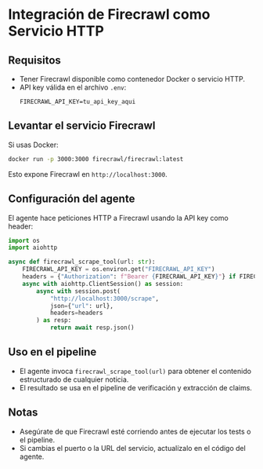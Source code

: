 # Integración de Firecrawl como Servicio HTTP

## Requisitos
- Tener Firecrawl disponible como contenedor Docker o servicio HTTP.
- API key válida en el archivo `.env`:
  ```
  FIRECRAWL_API_KEY=tu_api_key_aqui
  ```

## Levantar el servicio Firecrawl

Si usas Docker:
```sh
docker run -p 3000:3000 firecrawl/firecrawl:latest
```
Esto expone Firecrawl en `http://localhost:3000`.

## Configuración del agente

El agente hace peticiones HTTP a Firecrawl usando la API key como header:
```python
import os
import aiohttp

async def firecrawl_scrape_tool(url: str):
    FIRECRAWL_API_KEY = os.environ.get("FIRECRAWL_API_KEY")
    headers = {"Authorization": f"Bearer {FIRECRAWL_API_KEY}"} if FIRECRAWL_API_KEY else {}
    async with aiohttp.ClientSession() as session:
        async with session.post(
            "http://localhost:3000/scrape",
            json={"url": url},
            headers=headers
        ) as resp:
            return await resp.json()
```

## Uso en el pipeline
- El agente invoca `firecrawl_scrape_tool(url)` para obtener el contenido estructurado de cualquier noticia.
- El resultado se usa en el pipeline de verificación y extracción de claims.

## Notas
- Asegúrate de que Firecrawl esté corriendo antes de ejecutar los tests o el pipeline.
- Si cambias el puerto o la URL del servicio, actualízalo en el código del agente.
